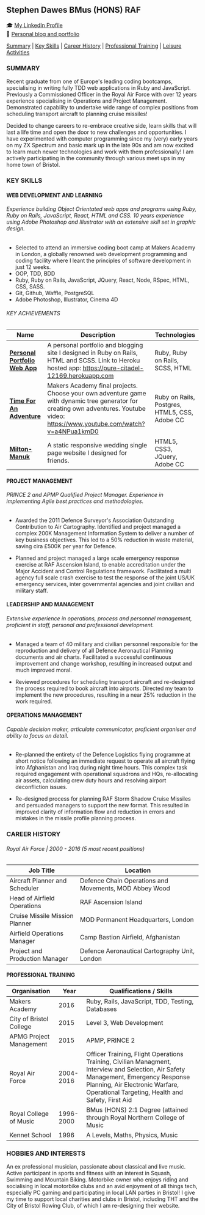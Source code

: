 ## Stephen Dawes BMus (HONS) RAF
:mortar_board: [My LinkedIn Profile](https://www.linkedin.com/in/srdawes "LinkedIn Profile")
<br>:scroll: [Personal blog and portfolio](https://pure-citadel-12169.herokuapp.com/)

[Summary](#summary) | [Key Skills](#skills) | [Career History](#history) | [Professional Training](#training) | [Leisure Activities](#leisure)

<a name="profile"><a>
### **SUMMARY**
Recent graduate from one of Europe's leading coding bootcamps, specialising in writing fully TDD web applications in Ruby and JavaScript. Previously a Commissioned Officer in the Royal Air Force with over 12 years experience specialising in Operations and Project Management. Demonstrated capability to undertake wide range of complex positions from scheduling transport aircraft to planning cruise missiles!

Decided to change careers to re-embrace creative side, learn skills that will last a life time and open the door to new challenges and opportunities. I have experimented with computer programming since my (very) early years on my ZX Spectrum and basic mark up in the late 90s and am now excited to learn much newer technologies and work with them professionally! I am actively participating in the community through various meet ups in my home town of Bristol.   

<a name="skills"><a>
### **KEY SKILLS**
#### WEB DEVELOPMENT AND LEARNING
###### Experience building Object Orientated web apps and programs using Ruby, Ruby on Rails, JavaScript, React, HTML and CSS. 10 years experience using Adobe Photoshop and Illustrator with an extensive skill set in graphic design.
* Selected to attend an immersive coding boot camp at Makers Academy in London, a globally renowned web development programming and coding facility where I leant the principles of software development in just 12 weeks.
* OOP, TDD, BDD  
* Ruby, Ruby on Rails, JavaScript, JQuery, React, Node, RSpec, HTML, CSS, SASS.  
* Git, Github, Waffle, PostgreSQL  
* Adobe Photoshop, Illustrator, Cinema 4D

###### KEY ACHIEVEMENTS

| Name | Description | Technologies |
|-----------------|-------------|--------------|
|[**Personal Portfolio Web App**](https://github.com/sdawes/rails_portfolio)|A personal portfolio and blogging site I designed in Ruby on Rails, HTML and SCSS. Link to Heroku hosted app: https://pure-citadel-12169.herokuapp.com |Ruby, Ruby on Rails, SCSS, HTML
|[**Time For An Adventure**](https://github.com/sdawes/Time-For-An-Adventure)| Makers Academy final projects. Choose your own adventure game with dynamic tree generator for creating own adventures. Youtube video: https://www.youtube.com/watch?v=a4NPua1kmD0 | Ruby on Rails, Postgres, HTML5, CSS, Adobe CC
|[**Milton-Manuk**](https://milton-manuk.london)|A static responsive wedding single page website I designed for friends.|HTML5, CSS3, JQuery, Adobe CC


#### PROJECT MANAGEMENT
###### PRINCE 2 and APMP Qualified Project Manager. Experience in implementing Agile best practices and methodologies.
* Awarded the 2011 Defence Surveyor's Association Outstanding Contribution to Air Cartography. Identified and project managed a complex 200K Management Information System to deliver a number of key business objectives. This led to a 50% reduction in waste material, saving cira £500K per year for Defence.

* Planned and project managed a large scale emergency response exercise at RAF Ascension Island, to enable accreditation under the Major Accident and Control Regulations framework. Facilitated a multi agency full scale crash exercise to test the response of the joint US/UK emergency services, inter governmental agencies and joint civilian and military staff.

#### LEADERSHIP AND MANAGEMENT
###### Extensive experience in operations, process and personnel management, proficient in staff, personal and professional development.
* Managed a team of 40 military and civilian personnel responsible for the reproduction and delivery of all Defence Aeronautical Planning documents and air charts. Facilitated a successful continuous improvement and change workshop, resulting in increased output and much improved moral.  

* Reviewed procedures for scheduling transport aircraft and re-designed the process required to book aircraft into airports. Directed my team to implement the new procedures, resulting in a near 25% reduction in the work required.

#### OPERATIONS MANAGEMENT
###### Capable decision maker, articulate communicator, proficient organiser and ability to focus on detail.
* Re-planned the entirety of the Defence Logistics flying programme at short notice following an immediate request to operate all aircraft flying into Afghanistan and Iraq during night time hours. This complex task required engagement with operational squadrons and HQs, re-allocating air assets, calculating crew duty hours and resolving airport deconfliction issues.

* Re-designed process for planning RAF Storm Shadow Cruise Missiles and persuaded managers to support the new format. This resulted in improved clarity of information flow and reduction in errors and mistakes in the missile profile planning process.

<a name="history"><a>
### **CAREER HISTORY**
###### Royal Air Force | 2000 - 2016 (5 most recent positions)
| Job Title | Location |
|------|-------------|
|Aircraft Planner and Scheduler|Defence Chain Operations and Movements, MOD Abbey Wood
|Head of Airfield Operations| RAF Ascension Island|
|Cruise Missile Mission Planner| MOD Permanent Headquarters, London |
|Airfield Operations Manager| Camp Bastion Airfield, Afghanistan|
|Project and Production Manager| Defence Aeronautical Cartography Unit, London |


<a name="training"><a>
#### **PROFESSIONAL TRAINING**
| Organisation |Year| Qualifications / Skills |
|--------------|----|-------------------------|
|Makers Academy|2016| Ruby, Rails, JavaScript, TDD, Testing, Databases
|City of Bristol College|2015| Level 3, Web Development|
|APMG Project Management|2015  |APMP, PRINCE 2|
|Royal Air Force|2004-2016  |Officer Training, Flight Operations Training, Civilian Managment, Interview and Selection, Air Safety Management, Emergency Response Planning, Air Electronic Warfare, Operational Targeting, Health and Safety, First Aid|
|Royal College of Music |1996-2000|BMus (HONS) 2:1 Degree (attained through Royal Northern College of Music
|Kennet School|1996  |A Levels, Maths, Physics, Music |

<a name="leisure"><a>
### **HOBBIES AND INTERESTS**
An ex professional musician, passionate about classical and live music. Active participant in sports and fitness with an interest in Squash, Swimming and Mountain Biking. Motorbike owner who enjoys riding and socialising in local motorbike clubs and an avid enjoyment of all things tech, especially PC gaming and participating in local LAN parties in Bristol! I give my time to support local charities and clubs in Bristol, including THT and the City of Bristol Rowing Club, of which I am re-designing their website.

